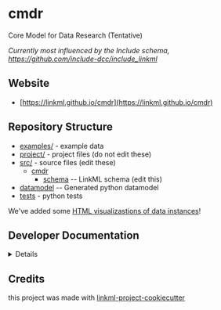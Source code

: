 # cmdr

Core Model for Data Research (Tentative)

_Currently most influenced by the Include schema, https://github.com/include-dcc/include_linkml_

## Website

* [https://linkml.github.io/cmdr](https://linkml.github.io/cmdr)

## Repository Structure

* [examples/](examples/) - example data
* [project/](project/) - project files (do not edit these)
* [src/](src/) - source files (edit these)
    * [cmdr](src/cmdr)
        * [schema](src/cmdr/schema) -- LinkML schema (edit this)
* [datamodel](src/cmdr/datamodel) -- Generated python datamodel
* [tests](tests/) - python tests

We've added some [HTML visualizastions of data instances](https://htmlpreview.github.io/?https://github.com/linkml/cmdr/blob/master/examples/Container-material-entities.html)!

## Developer Documentation

<details>
Use the `make` command to generate project artefacts:

- `make all`: make everything
- `make deploy`: deploys site

</details>

## Credits

this project was made with [linkml-project-cookiecutter](https://github.com/linkml/linkml-project-cookiecutter)
